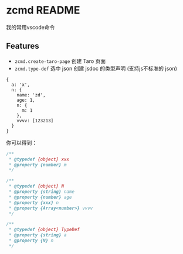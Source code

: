 # zcmd README

我的常用vscode命令

## Features

- `zcmd.create-taro-page` 创建 Taro 页面
- `zcmd.type-def` 选中 json 创建 jsdoc 的类型声明 (支持js不标准的 json)

```text
{
  a: 'x',
  n: {
    name: 'zd',
    age: 1,
    n: {
      m: 1
    },
    vvvv: [123213]
  }
}
```

你可以得到：

```js
/**
 * @typedef {object} xxx
 * @property {number} m
 */

/**
 * @typedef {object} N
 * @property {string} name
 * @property {number} age
 * @property {xxx} n
 * @property {Array<number>} vvvv
 */

/**
 * @typedef {object} TypeDef
 * @property {string} a
 * @property {N} n
 */
```

